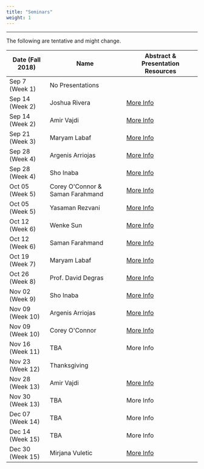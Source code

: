 ```yaml
---
title: "Seminars"
weight: 1
---
```


***


The following are tentative and might change.

Date (Fall 2018)|  Name    | Abstract & Presentation Resources
 --------------|----------|------------------------
 Sep 7 (Week 1)  |No Presentations|
 Sep 14 (Week 2) |Joshua Rivera| [More Info](sep-14th-josh)
 Sep 14 (Week 2) |Amir Vajdi |   [More Info](sep-14th-amir)
 Sep 21 (Week 3) |Maryam Labaf|   [More Info](sep-21st-maryam)   		   
 Sep 28 (Week 4) |Argenis Arriojas| [More Info](sep-28th-argenis)
 Sep 28 (Week 4) |Sho Inaba| [More Info](sep-28th-sho)
 Oct 05 (Week 5) |Corey O'Connor & Saman Farahmand | [More Info](oct-05th-coreyandsaman)
 Oct 05 (Week 5) |Yasaman Rezvani| [More Info](oct-05th-yasaman)
 Oct 12 (Week 6) |Wenke Sun| [More Info](oct-12th-wenke)
 Oct 12 (Week 6) |Saman Farahmand |[More Info](oct-12th-samen)
 Oct 19 (Week 7) |Maryam Labaf|[More Info](oct-19th-maryam) 
 Oct 26 (Week 8) |Prof. David Degras| [More Info](oct-26th-david)
 Nov 02 (Week 9) |Sho Inaba| [More Info](nov-01st-sho)
 Nov 09 (Week 10) |Argenis Arriojas| [More Info](nov-09th-argenis)
 Nov 09 (Week 10) |Corey O'Connor| [More Info](nov-09th-corey)
 Nov 16 (Week 11) | TBA|More Info
 Nov 23 (Week 12) | Thanksgiving
 Nov 28 (Week 13) | Amir Vajdi|[More Info](nov-28th-amir)
 Nov 30 (Week 13) | TBA|More Info
 Dec 07 (Week 14) | TBA|More Info
 Dec 14 (Week 15) | TBA|More Info
 Dec 30 (Week 15) | Mirjana Vuletic|[More Info](dec-30th-mirjana)






